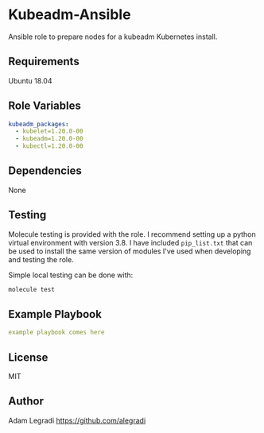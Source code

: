 # Kubeadm-Ansible

Ansible role to prepare nodes for a kubeadm Kubernetes install.

## Requirements

Ubuntu 18.04 

## Role Variables

```yaml
kubeadm_packages:
  - kubelet=1.20.0-00
  - kubeadm=1.20.0-00
  - kubectl=1.20.0-00
```

## Dependencies
None

## Testing

Molecule testing is provided with the role. I recommend setting up a python virtual environment with version 3.8. I have included `pip_list.txt` that can be used to install the same version of modules I've used when developing and testing the role.

Simple local testing can be done with:
```bash
molecule test
```

## Example Playbook
```yaml
example playbook comes here
```



## License
MIT


## Author
Adam Legradi <https://github.com/alegradi>
